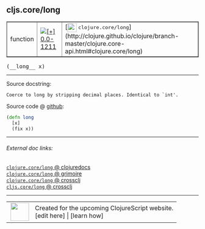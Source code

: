 ## cljs.core/long



 <table border="1">
<tr>
<td>function</td>
<td><a href="https://github.com/cljsinfo/cljs-api-docs/tree/0.0-1211"><img valign="middle" alt="[+] 0.0-1211" title="Added in 0.0-1211" src="https://img.shields.io/badge/+-0.0--1211-lightgrey.svg"></a> </td>
<td>
[<img height="24px" valign="middle" src="http://i.imgur.com/1GjPKvB.png"> <samp>clojure.core/long</samp>](http://clojure.github.io/clojure/branch-master/clojure.core-api.html#clojure.core/long)
</td>
</tr>
</table>


 <samp>
(__long__ x)<br>
</samp>

---





Source docstring:

```
Coerce to long by stripping decimal places. Identical to `int'.
```


Source code @ [github](https://github.com/clojure/clojurescript/blob/r3053/src/cljs/cljs/core.cljs#L2112-L2115):

```clj
(defn long
  [x]
  (fix x))
```

<!--
Repo - tag - source tree - lines:

 <pre>
clojurescript @ r3053
└── src
    └── cljs
        └── cljs
            └── <ins>[core.cljs:2112-2115](https://github.com/clojure/clojurescript/blob/r3053/src/cljs/cljs/core.cljs#L2112-L2115)</ins>
</pre>

-->

---



###### External doc links:

[`clojure.core/long` @ clojuredocs](http://clojuredocs.org/clojure.core/long)<br>
[`clojure.core/long` @ grimoire](http://conj.io/store/v1/org.clojure/clojure/1.7.0-beta3/clj/clojure.core/long/)<br>
[`clojure.core/long` @ crossclj](http://crossclj.info/fun/clojure.core/long.html)<br>
[`cljs.core/long` @ crossclj](http://crossclj.info/fun/cljs.core.cljs/long.html)<br>

---

 <table>
<tr><td>
<img valign="middle" align="right" width="48px" src="http://i.imgur.com/Hi20huC.png">
</td><td>
Created for the upcoming ClojureScript website.<br>
[edit here] | [learn how]
</td></tr></table>

[edit here]:https://github.com/cljsinfo/cljs-api-docs/blob/master/cljsdoc/cljs.core_long.cljsdoc
[learn how]:https://github.com/cljsinfo/cljs-api-docs/wiki/cljsdoc-files

<!--

This information was too distracting to show to readers, but I'll leave it
commented here since it is helpful to:

- pretty-print the data used to generate this document
- and show how to retrieve that data



The API data for this symbol:

```clj
{:ns "cljs.core",
 :name "long",
 :signature ["[x]"],
 :history [["+" "0.0-1211"]],
 :type "function",
 :full-name-encode "cljs.core_long",
 :source {:code "(defn long\n  [x]\n  (fix x))",
          :title "Source code",
          :repo "clojurescript",
          :tag "r3053",
          :filename "src/cljs/cljs/core.cljs",
          :lines [2112 2115]},
 :full-name "cljs.core/long",
 :clj-symbol "clojure.core/long",
 :docstring "Coerce to long by stripping decimal places. Identical to `int'."}

```

Retrieve the API data for this symbol:

```clj
;; from Clojure REPL
(require '[clojure.edn :as edn])
(-> (slurp "https://raw.githubusercontent.com/cljsinfo/cljs-api-docs/catalog/cljs-api.edn")
    (edn/read-string)
    (get-in [:symbols "cljs.core/long"]))
```

-->
